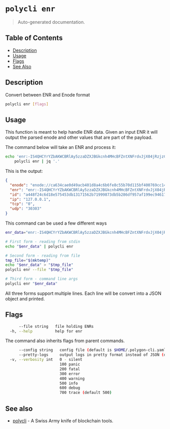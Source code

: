 # `polycli enr`

> Auto-generated documentation.

## Table of Contents

- [Description](#description)
- [Usage](#usage)
- [Flags](#flags)
- [See Also](#see-also)

## Description

Convert between ENR and Enode format

```bash
polycli enr [flags]
```

## Usage

This function is meant to help handle ENR data. Given an input ENR it will output the parsed enode and other values that are part of the payload.

The command below will take an ENR and process it:
```bash
echo 'enr:-IS4QHCYrYZbAKWCBRlAy5zzaDZXJBGkcnh4MHcBFZntXNFrdvJjX04jRzjzCBOonrkTfj499SZuOh8R33Ls8RRcy5wBgmlkgnY0gmlwhH8AAAGJc2VjcDI1NmsxoQPKY0yuDUmstAHYpMa2_oxVtw0RW_QAdpzBQA8yWM0xOIN1ZHCCdl8' | \
    polycli enr | jq '.'
```

This is the output:
```json
{
  "enode": "enode://ca634cae0d49acb401d8a4c6b6fe8c55b70d115bf400769cc1400f3258cd31387574077f301b421bc84df7266c44e9e6d569fc56be00812904767bf5ccd1fc7f@127.0.0.1:0?discport=30303",
  "enr": "enr:-IS4QHCYrYZbAKWCBRlAy5zzaDZXJBGkcnh4MHcBFZntXNFrdvJjX04jRzjzCBOonrkTfj499SZuOh8R33Ls8RRcy5wBgmlkgnY0gmlwhH8AAAGJc2VjcDI1NmsxoQPKY0yuDUmstAHYpMa2_oxVtw0RW_QAdpzBQA8yWM0xOIN1ZHCCdl8",
  "id": "a448f24c6d18e575453db13171562b71999873db5b286df957af199ec94617f7",
  "ip": "127.0.0.1",
  "tcp": "0",
  "udp": "30303"
}
```

This command can be used a few different ways
```bash
enr_data="enr:-IS4QHCYrYZbAKWCBRlAy5zzaDZXJBGkcnh4MHcBFZntXNFrdvJjX04jRzjzCBOonrkTfj499SZuOh8R33Ls8RRcy5wBgmlkgnY0gmlwhH8AAAGJc2VjcDI1NmsxoQPKY0yuDUmstAHYpMa2_oxVtw0RW_QAdpzBQA8yWM0xOIN1ZHCCdl8"

# First form - reading from stdin
echo "$enr_data" | polycli enr

# Second form - reading from file
tmp_file="$(mktemp)"
echo "$enr_data" > "$tmp_file" 
polycli enr --file "$tmp_file"

# Third form - command line args
polycli enr "$enr_data" 
```

All three forms support multiple lines. Each line will be convert into a JSON object and printed.
## Flags

```bash
      --file string   file holding ENRs
  -h, --help          help for enr
```

The command also inherits flags from parent commands.

```bash
      --config string   config file (default is $HOME/.polygon-cli.yaml)
      --pretty-logs     output logs in pretty format instead of JSON (default true)
  -v, --verbosity int   0 - silent
                        100 panic
                        200 fatal
                        300 error
                        400 warning
                        500 info
                        600 debug
                        700 trace (default 500)
```

## See also

- [polycli](polycli.md) - A Swiss Army knife of blockchain tools.
